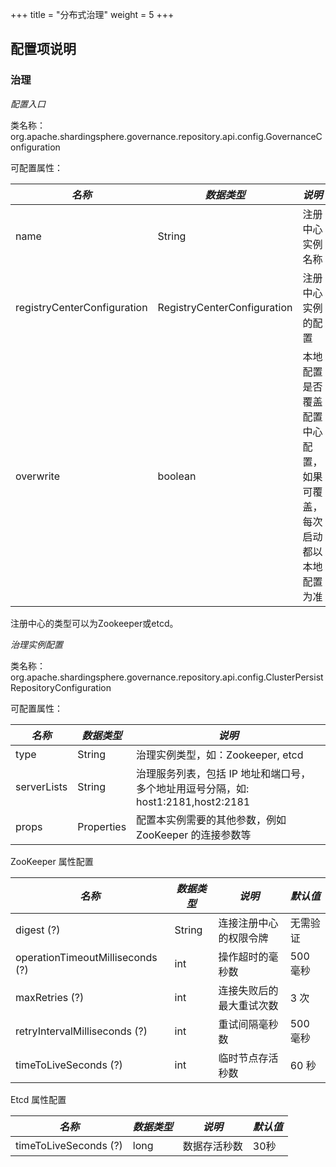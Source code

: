 +++
title = "分布式治理"
weight = 5
+++

## 配置项说明

### 治理

*配置入口*

类名称：org.apache.shardingsphere.governance.repository.api.config.GovernanceConfiguration

可配置属性：

| *名称*                       | *数据类型*                    | *说明*                                                 |
| --------------------------- | --------------------------- | ------------------------------------------------------ |
| name                        | String                      | 注册中心实例名称                                          |
| registryCenterConfiguration | RegistryCenterConfiguration | 注册中心实例的配置                                         |
| overwrite                   | boolean                     | 本地配置是否覆盖配置中心配置，如果可覆盖，每次启动都以本地配置为准 |

注册中心的类型可以为Zookeeper或etcd。

*治理实例配置*

类名称：org.apache.shardingsphere.governance.repository.api.config.ClusterPersistRepositoryConfiguration

可配置属性：

| *名称*         | *数据类型* | *说明*                                                                    |
| ------------- | ---------- | ----------------------------------------------------------------------- |
| type          | String     | 治理实例类型，如：Zookeeper, etcd                                          |
| serverLists   | String     | 治理服务列表，包括 IP 地址和端口号，多个地址用逗号分隔，如: host1:2181,host2:2181 |
| props         | Properties | 配置本实例需要的其他参数，例如 ZooKeeper 的连接参数等                           |

ZooKeeper 属性配置

| *名称*                            | *数据类型* | *说明*                | *默认值* |
| -------------------------------- | --------- | -------------------- | ------- |
| digest (?)                       | String    | 连接注册中心的权限令牌   | 无需验证  |
| operationTimeoutMilliseconds (?) | int       | 操作超时的毫秒数        | 500 毫秒 |
| maxRetries (?)                   | int       | 连接失败后的最大重试次数  | 3 次    |
| retryIntervalMilliseconds (?)    | int       | 重试间隔毫秒数          | 500 毫秒 |
| timeToLiveSeconds (?)            | int       | 临时节点存活秒数        | 60 秒    |

Etcd 属性配置

| *名称*                 | *数据类型* | *说明*     | *默认值* |
| --------------------- | --------- | ---------- | ------ |
| timeToLiveSeconds (?) | long      | 数据存活秒数 | 30秒    |
